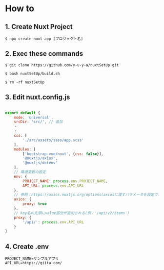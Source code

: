 # How to

## 1. Create Nuxt Project
```
$ npx create-nuxt-app [プロジェクト名]
```

## 2. Exec these commands
```
$ git clone https://github.com/y-u-y-a/nuxtSetUp.git

$ bash nuxtSetUp/build.sh

$ rm -rf nuxtSetUp
```

## 3. Edit nuxt.config.js
```javascript

export default {
    mode: 'universal',
    srcDir: 'src/', // 追加
    ・
    ・
    css: [
        './src/assets/sass/app.scss'
    ],
    modules: [
        ['bootstrap-vue/nuxt', {css: false}],
        '@nuxtjs/axios',
        '@nuxtjs/dotenv'
    ],
    // 環境変数の設定
    env: {
        PROJECT_NAME: process.env.PROJECT_NAME,
        API_URL: process.env.API_URL
    },
    // 参照：https://axios.nuxtjs.org/options(axiosに渡すパラメータを設定できる)
    axios: {
        proxy: true
    },
    // key名の先頭にvalue部分が追加される(例：'/api/v2/items')
    proxy: {
        '/api/': process.env.API_URL
    }
}
```

## 4. Create .env
```
PROJECT_NAME=サンプルアプリ
API_URL=https://qiita.com/
```
